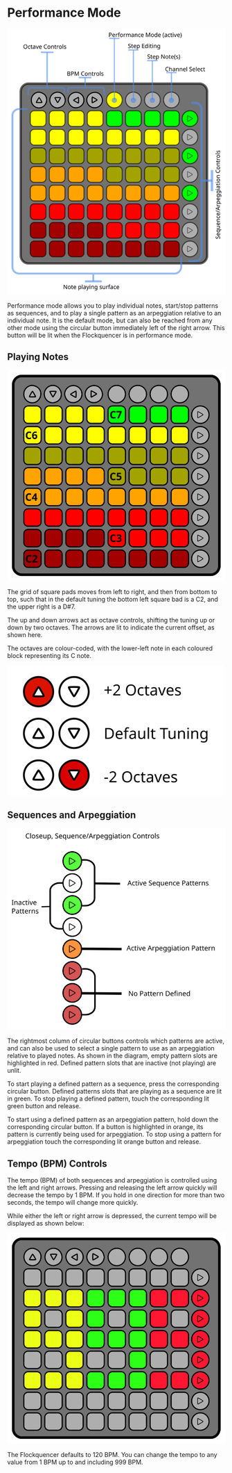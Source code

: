 # Performance Mode

![Performance Mode](../src/images/performance-mode.svg)

Performance mode allows you to play individual notes, start/stop patterns as sequences, and to play a single pattern
as an arpeggiation relative to an individual note.  It is the default mode, but can also be reached from any other
mode using the circular button immediately left of the right arrow.  This button will be lit when the Flockquencer is
in performance mode.

## Playing Notes

![Default Tuning](../src/images/tuning.svg)

The grid of square pads moves from left to right, and then from bottom to top, such that in the default tuning the
bottom left square bad is a C2, and the upper right is a D#7.

The up and down arrows act as octave controls, shifting the tuning up or down by two octaves.  The arrows are lit to
indicate the current offset, as shown here.

The octaves are colour-coded, with the lower-left note in each coloured block representing its C note.

![Octave Offset Diagram](../src/images/octave-controls.svg)

## Sequences and Arpeggiation

![Sample Sequence/Arpeggiation Control Bank](../src/images/performance-mode-column-9.svg)

The rightmost column of circular buttons controls which patterns are active, and can also be used to select a single
pattern to use as an arpeggiation relative to played notes.  As shown in the diagram, empty pattern slots are
highlighted in red.  Defined pattern slots that are inactive (not playing) are unlit.

To start playing a defined pattern as a sequence, press the corresponding circular button.  Defined patterns slots that
are playing as a sequence are lit in green.  To stop playing a defined pattern, touch the corresponding lit green
button and release.

To start using a defined pattern as an arpeggiation pattern, hold down the corresponding circular button.  If a
button is highlighted in orange, its pattern is currently being used for arpeggiation.  To stop using a pattern for
arpeggiation touch the corresponding lit orange button and release.

## Tempo (BPM) Controls

The tempo (BPM) of both sequences and arpeggiation is controlled using the left and right arrows.  Pressing and
releasing the left arrow quickly will decrease the tempo by 1 BPM.  If you hold in one direction for more than two
seconds, the tempo will change more quickly.

While either the left or right arrow is depressed, the current tempo will be displayed as shown below:

![BPM Display](../src/images/bpm-display.svg)

The Flockquencer defaults to 120 BPM.  You can change the tempo to any value from 1 BPM up to and including 999 BPM.
